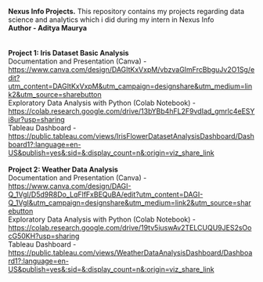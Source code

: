 **Nexus Info Projects.**
This repository contains my projects regarding data science and analytics which i did during my intern in Nexus Info
<br>
**Author - Aditya Maurya**
<br>
<br>
<br>
**Project 1: Iris Dataset Basic Analysis**
<br>
Documentation and Presentation (Canva) - https://www.canva.com/design/DAGItKxVxpM/vbzvaGImFrcBbguJv2O1Sg/edit?utm_content=DAGItKxVxpM&utm_campaign=designshare&utm_medium=link2&utm_source=sharebutton
<br>
Exploratory Data Analysis with Python (Colab Notebook) - https://colab.research.google.com/drive/13bYBb4hFL2F9vdIad_gmrlc4eESYi8ur?usp=sharing
<br>
Tableau Dashboard - https://public.tableau.com/views/IrisFlowerDatasetAnalysisDashboard/Dashboard1?:language=en-US&publish=yes&:sid=&:display_count=n&:origin=viz_share_link
<br>
<br>
**Project 2: Weather Data Analysis**
<br>
Documentation and Presentation (Canva) - https://www.canva.com/design/DAGI-Q_1VgI/D5d9R8Do_LqFlfFxBEQuBA/edit?utm_content=DAGI-Q_1VgI&utm_campaign=designshare&utm_medium=link2&utm_source=sharebutton
<br>
Exploratory Data Analysis with Python (Colab Notebook) - https://colab.research.google.com/drive/19tv5iuswAv2TELCUQU9JES2sOocG50KH?usp=sharing
<br>
Tableau Dashboard - https://public.tableau.com/views/WeatherDataAnalysisDashboard/Dashboard1?:language=en-US&publish=yes&:sid=&:display_count=n&:origin=viz_share_link


